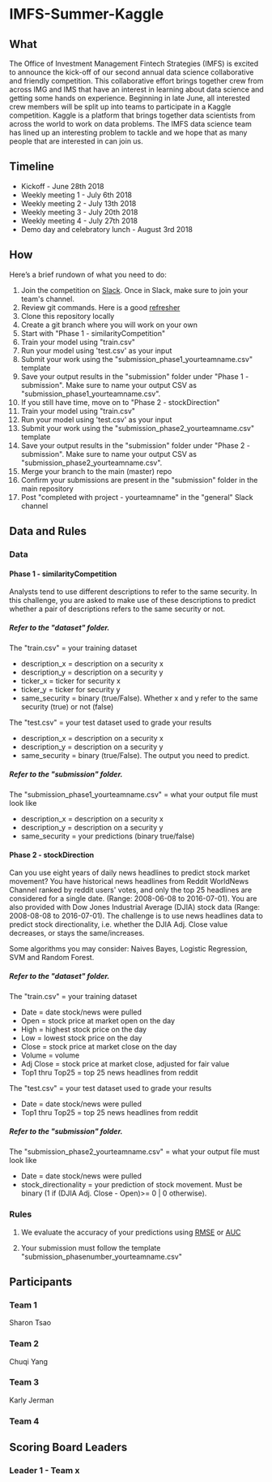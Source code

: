 # IMFS-Summer-Kaggle

## What
The Office of Investment Management Fintech Strategies (IMFS) is excited to announce the kick-off of our second annual data science collaborative and friendly competition. This collaborative effort brings together crew from across IMG and IMS that have an interest in learning about data science and getting some hands on experience. Beginning in late June, all interested crew members will be split up into teams to participate in a Kaggle competition. Kaggle is a platform that brings together data scientists from across the world to work on data problems. The IMFS data science team has lined up an interesting problem to tackle and we hope that as many people that are interested in can join us.


## Timeline
* Kickoff - June 28th 2018
* Weekly meeting 1 - July 6th 2018
* Weekly meeting 2 - July 13th 2018
* Weekly meeting 3 - July 20th 2018
* Weekly meeting 4 - July 27th 2018
* Demo day and celebratory lunch - August 3rd 2018


## How
Here’s a brief rundown of what you need to do:

1. Join the competition on [Slack](https://join.slack.com/t/imfsdatacomp/signup). Once in Slack, make sure to join your team's channel.
2. Review git commands. Here is a good [refresher](http://rogerdudler.github.io/git-guide/)
3. Clone this repository locally
4. Create a git branch where you will work on your own
5. Start with "Phase 1 - similarityCompetition"
6. Train your model using "train.csv"
7. Run your model using 'test.csv' as your input
8. Submit your work using the "submission_phase1_yourteamname.csv" template
9. Save your output results in the "submission" folder under "Phase 1 - submission". Make sure to name your output CSV as "submission_phase1_yourteamname.csv".
10. If you still have time, move on to "Phase 2 - stockDirection"
11. Train your model using "train.csv"
12. Run your model using 'test.csv' as your input
13. Submit your work using the "submission_phase2_yourteamname.csv" template
14. Save your output results in the "submission" folder under "Phase 2 - submission". Make sure to name your output CSV as "submission_phase2_yourteamname.csv".
15. Merge your branch to the main (master) repo
16. Confirm your submissions are present in the "submission" folder in the main repository
17. Post "completed with project - yourteamname" in the "general" Slack channel


## Data and Rules

### Data

#### Phase 1 - similarityCompetition
Analysts tend to use different descriptions to refer to the same security. In this challenge, you are asked to make use of these descriptions to predict whether a pair of descriptions refers to the same security or not.

##### Refer to the "dataset" folder.
The "train.csv" = your training dataset
* description_x = description on a security x
* description_y = description on a security y
* ticker_x = ticker for security x
* ticker_y = ticker for security y
* same_security = binary (true/False). Whether x and y refer to the same security (true) or not (false)

The "test.csv" = your test dataset used to grade your results
* description_x = description on a security x
* description_y = description on a security y
* same_security = binary (true/False). The output you need to predict.

##### Refer to the "submission" folder.
The "submission_phase1_yourteamname.csv" = what your output file must look like
* description_x = description on a security x
* description_y = description on a security y
* same_security = your predictions (binary true/false)

#### Phase 2 - stockDirection
Can you use eight years of daily news headlines to predict stock market movement?
You have historical news headlines from Reddit WorldNews Channel ranked by reddit users' votes, and only the top 25 headlines are considered for a single date. (Range: 2008-06-08 to 2016-07-01). You are also provided with Dow Jones Industrial Average (DJIA) stock data (Range: 2008-08-08 to 2016-07-01). The challenge is to use news headlines data to predict stock directionality, i.e. whether the DJIA Adj. Close value decreases, or stays the same/increases.

Some algorithms you may consider: Naives Bayes, Logistic Regression, SVM and Random Forest.

##### Refer to the "dataset" folder.
The "train.csv" = your training dataset
* Date = date stock/news were pulled
* Open = stock price at market open on the day
* High = highest stock price on the day
* Low = lowest stock price on the day
* Close = stock price at market close on the day
* Volume = volume
* Adj Close = stock price at market close, adjusted for fair value
* Top1 thru Top25 = top 25 news headlines from reddit

The "test.csv" = your test dataset used to grade your results
* Date = date stock/news were pulled
* Top1 thru Top25 = top 25 news headlines from reddit

##### Refer to the "submission" folder.
The "submission_phase2_yourteamname.csv" = what your output file must look like
* Date = date stock/news were pulled
* stock_directionality = your prediction of stock movement. Must be binary (1 if (DJIA Adj. Close - Open)>= 0 | 0 otherwise).


### Rules
1. We evaluate the accuracy of your predictions using [RMSE](https://www.analyticsvidhya.com/blog/2016/02/7-important-model-evaluation-error-metrics/) or [AUC](https://medium.com/@andygon/eli5-roc-curve-auc-metrics-ac4fe482f018)

2. Your submission must follow the template "submission_phasenumber_yourteamname.csv"

## Participants
### Team 1
Sharon Tsao

### Team 2
Chuqi Yang

### Team 3
Karly Jerman

### Team 4


## Scoring Board Leaders
### Leader 1 - Team x
